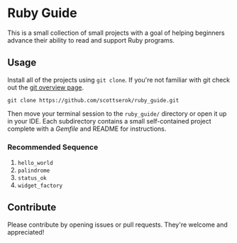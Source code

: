 # Ruby Guide

This is a small collection of small projects with a goal of helping beginners advance
their ability to read and support Ruby programs.

## Usage

Install all of the projects using `git clone`. If you're not familiar with git
check out the [git overview page](/GIT.md).

```
git clone https://github.com/scottserok/ruby_guide.git
```

Then move your terminal session to the `ruby_guide/` directory or open it up in your IDE.
Each subdirectory contains a small self-contained project complete with a *Gemfile* and
README for instructions.

### Recommended Sequence

1. `hello_world`
1. `palindrome`
1. `status_ok`
1. `widget_factory`

## Contribute

Please contribute by opening issues or pull requests. They're welcome and appreciated!
